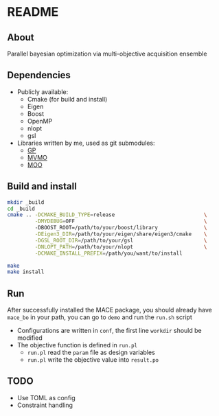 # README

## About

Parallel bayesian optimization via multi-objective acquisition ensemble

## Dependencies

- Publicly available:
    - Cmake (for build and install)
    - Eigen
    - Boost
    - OpenMP
    - nlopt
    - gsl
- Libraries written by me, used as git submodules:
    - [GP](https://github.com/Alaya-in-Matrix/GP)
    - [MVMO](https://github.com/Alaya-in-Matrix/MVMO)
    - [MOO](https://github.com/Alaya-in-Matrix/MOO)

## Build and install

```bash
mkdir _build
cd _build
cmake .. -DCMAKE_BUILD_TYPE=release                             \
         -DMYDEBUG=OFF                                          \ 
         -DBOOST_ROOT=/path/to/your/boost/library               \
         -DEigen3_DIR=/path/to/your/eigen/share/eigen3/cmake    \
         -DGSL_ROOT_DIR=/path/to/your/gsl                       \
         -DNLOPT_PATH=/path/to/your/nlopt                       \
         -DCMAKE_INSTALL_PREFIX=/path/you/want/to/install

make
make install
```
## Run

After successfully installed the MACE package, you should already have `mace_bo` in your path, you can go to `demo` and run the `run.sh` script

- Configurations are written in `conf`, the first line `workdir` should be modified
- The objective function is defined in `run.pl`
    - `run.pl` read the `param` file as design variables
    - `run.pl` write the objective value into `result.po`

## TODO

- Use TOML as config
- Constraint handling
